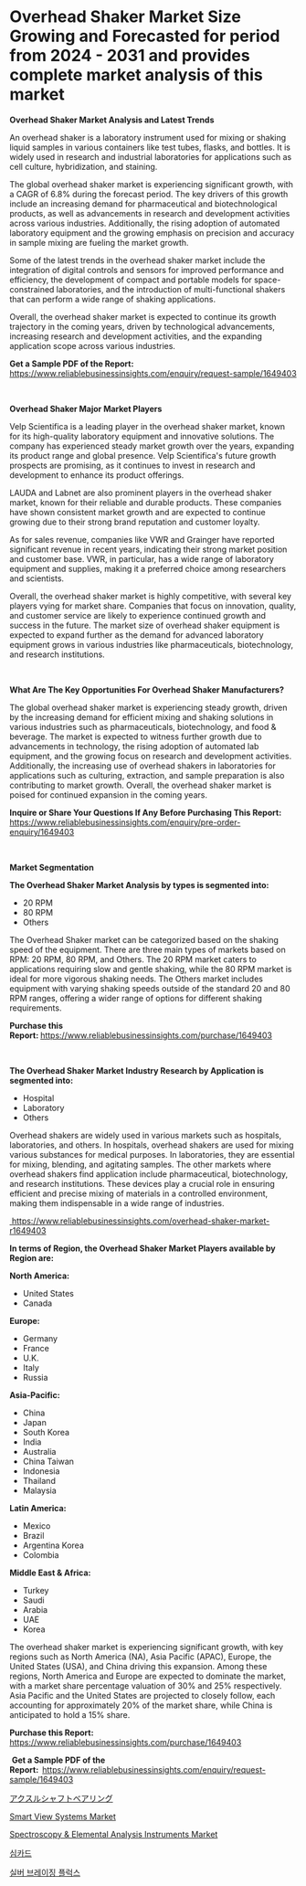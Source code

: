 <p><h1>Overhead Shaker Market Size Growing and Forecasted for period from 2024 - 2031 and provides complete market analysis of this market</h1></p><p><strong>Overhead Shaker Market Analysis and Latest Trends</strong></p>
<p><p>An overhead shaker is a laboratory instrument used for mixing or shaking liquid samples in various containers like test tubes, flasks, and bottles. It is widely used in research and industrial laboratories for applications such as cell culture, hybridization, and staining.</p><p>The global overhead shaker market is experiencing significant growth, with a CAGR of 6.8% during the forecast period. The key drivers of this growth include an increasing demand for pharmaceutical and biotechnological products, as well as advancements in research and development activities across various industries. Additionally, the rising adoption of automated laboratory equipment and the growing emphasis on precision and accuracy in sample mixing are fueling the market growth.</p><p>Some of the latest trends in the overhead shaker market include the integration of digital controls and sensors for improved performance and efficiency, the development of compact and portable models for space-constrained laboratories, and the introduction of multi-functional shakers that can perform a wide range of shaking applications.</p><p>Overall, the overhead shaker market is expected to continue its growth trajectory in the coming years, driven by technological advancements, increasing research and development activities, and the expanding application scope across various industries.</p></p>
<p><strong>Get a Sample PDF of the Report:&nbsp;</strong> <a href="https://www.reliablebusinessinsights.com/enquiry/request-sample/1649403">https://www.reliablebusinessinsights.com/enquiry/request-sample/1649403</a></p>
<p>&nbsp;</p>
<p><strong>Overhead Shaker Major Market Players</strong></p>
<p><p>Velp Scientifica is a leading player in the overhead shaker market, known for its high-quality laboratory equipment and innovative solutions. The company has experienced steady market growth over the years, expanding its product range and global presence. Velp Scientifica's future growth prospects are promising, as it continues to invest in research and development to enhance its product offerings.</p><p>LAUDA and Labnet are also prominent players in the overhead shaker market, known for their reliable and durable products. These companies have shown consistent market growth and are expected to continue growing due to their strong brand reputation and customer loyalty.</p><p>As for sales revenue, companies like VWR and Grainger have reported significant revenue in recent years, indicating their strong market position and customer base. VWR, in particular, has a wide range of laboratory equipment and supplies, making it a preferred choice among researchers and scientists.</p><p>Overall, the overhead shaker market is highly competitive, with several key players vying for market share. Companies that focus on innovation, quality, and customer service are likely to experience continued growth and success in the future. The market size of overhead shaker equipment is expected to expand further as the demand for advanced laboratory equipment grows in various industries like pharmaceuticals, biotechnology, and research institutions.</p></p>
<p>&nbsp;</p>
<p><strong>What Are The Key Opportunities For Overhead Shaker Manufacturers?</strong></p>
<p><p>The global overhead shaker market is experiencing steady growth, driven by the increasing demand for efficient mixing and shaking solutions in various industries such as pharmaceuticals, biotechnology, and food & beverage. The market is expected to witness further growth due to advancements in technology, the rising adoption of automated lab equipment, and the growing focus on research and development activities. Additionally, the increasing use of overhead shakers in laboratories for applications such as culturing, extraction, and sample preparation is also contributing to market growth. Overall, the overhead shaker market is poised for continued expansion in the coming years.</p></p>
<p><strong>Inquire or Share Your Questions If Any Before Purchasing This Report:</strong> <a href="https://www.reliablebusinessinsights.com/enquiry/pre-order-enquiry/1649403">https://www.reliablebusinessinsights.com/enquiry/pre-order-enquiry/1649403</a></p>
<p>&nbsp;</p>
<p><strong>Market Segmentation</strong></p>
<p><strong>The Overhead Shaker Market Analysis by types is segmented into:</strong></p>
<p><ul><li>20 RPM</li><li>80 RPM</li><li>Others</li></ul></p>
<p><p>The Overhead Shaker market can be categorized based on the shaking speed of the equipment. There are three main types of markets based on RPM: 20 RPM, 80 RPM, and Others. The 20 RPM market caters to applications requiring slow and gentle shaking, while the 80 RPM market is ideal for more vigorous shaking needs. The Others market includes equipment with varying shaking speeds outside of the standard 20 and 80 RPM ranges, offering a wider range of options for different shaking requirements.</p></p>
<p><strong>Purchase this Report:&nbsp;</strong><a href="https://www.reliablebusinessinsights.com/purchase/1649403">https://www.reliablebusinessinsights.com/purchase/1649403</a></p>
<p>&nbsp;</p>
<p><strong>The Overhead Shaker Market Industry Research by Application is segmented into:</strong></p>
<p><ul><li>Hospital</li><li>Laboratory</li><li>Others</li></ul></p>
<p><p>Overhead shakers are widely used in various markets such as hospitals, laboratories, and others. In hospitals, overhead shakers are used for mixing various substances for medical purposes. In laboratories, they are essential for mixing, blending, and agitating samples. The other markets where overhead shakers find application include pharmaceutical, biotechnology, and research institutions. These devices play a crucial role in ensuring efficient and precise mixing of materials in a controlled environment, making them indispensable in a wide range of industries.</p></p>
<p><a href="https://www.reliablebusinessinsights.com/overhead-shaker-market-r1649403">&nbsp;https://www.reliablebusinessinsights.com/overhead-shaker-market-r1649403</a></p>
<p><strong>In terms of Region, the Overhead Shaker Market Players available by Region are:</strong></p>
<p>
    <p> <strong> North America: </strong>
        <ul>
            <li>United States</li>
            <li>Canada</li>
        </ul>
        </p> 
    <p> <strong> Europe: </strong>
        <ul>
            <li>Germany</li>
            <li>France</li>
            <li>U.K.</li>
            <li>Italy</li>
            <li>Russia</li>
        </ul>
        </p> 
    <p> <strong> Asia-Pacific: </strong>
        <ul>
            <li>China</li>
            <li>Japan</li>
            <li>South Korea</li>
            <li>India</li>
            <li>Australia</li>
            <li>China Taiwan</li>
            <li>Indonesia</li>
            <li>Thailand</li>
            <li>Malaysia</li>
        </ul>
        </p> 
    <p> <strong> Latin America: </strong>
        <ul>
            <li>Mexico</li>
            <li>Brazil</li>
            <li>Argentina Korea</li>
            <li>Colombia</li>
        </ul>
        </p> 
    <p> <strong> Middle East & Africa: </strong>
        <ul>
            <li>Turkey</li>
            <li>Saudi</li>
            <li>Arabia</li>
            <li>UAE</li>
            <li>Korea</li>
        </ul>
    </p>
    </p>
<p><p>The overhead shaker market is experiencing significant growth, with key regions such as North America (NA), Asia Pacific (APAC), Europe, the United States (USA), and China driving this expansion. Among these regions, North America and Europe are expected to dominate the market, with a market share percentage valuation of 30% and 25% respectively. Asia Pacific and the United States are projected to closely follow, each accounting for approximately 20% of the market share, while China is anticipated to hold a 15% share.</p></p>
<p><strong>Purchase this Report: </strong><a href="https://www.reliablebusinessinsights.com/purchase/1649403">https://www.reliablebusinessinsights.com/purchase/1649403</a></p>
<p>&nbsp;<strong>Get a Sample PDF of the Report:&nbsp;&nbsp;</strong><a href="https://www.reliablebusinessinsights.com/enquiry/request-sample/1649403">https://www.reliablebusinessinsights.com/enquiry/request-sample/1649403</a></p>
<p><strong></strong></p>
<p><p><a href="https://github.com/KenyonJohns/Market-Research-Report-List-1/blob/main/5419628167789.md">アクスルシャフトベアリング</a></p><p><a href="https://github.com/nandosuryapratama/Market-Research-Report-List-1/blob/main/smart-view-systems-market.md">Smart View Systems Market</a></p><p><a href="https://github.com/Chiragrp22/Market-Research-Report-List-5/blob/main/spectroscopy-elemental-analysis-instruments-market.md">Spectroscopy & Elemental Analysis Instruments Market</a></p><p><a href="https://github.com/alfitoms13/Market-Research-Report-List-1/blob/main/3947752181345.md">심카드</a></p><p><a href="https://github.com/erwindropdead54/Market-Research-Report-List-1/blob/main/3303689181344.md">실버 브레이징 플럭스</a></p></p>